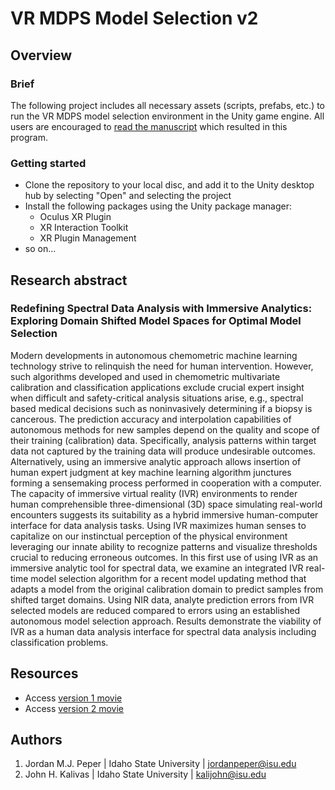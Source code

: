 # VR MDPS Model Selection v2
## Overview
### Brief
The following project includes all necessary assets (scripts, prefabs, etc.) to run the VR MDPS model selection environment in the Unity game engine. All users are encouraged to [read the manuscript](doi.org) which resulted in this program.
### Getting started
* Clone the repository to your local disc, and add it to the Unity desktop hub by selecting "Open" and selecting the project
* Install the following packages using the Unity package manager:
  * Oculus XR Plugin
  * XR Interaction Toolkit
  * XR Plugin Management
* so on...
## Research abstract
### Redefining Spectral Data Analysis with Immersive Analytics: Exploring Domain Shifted Model Spaces for Optimal Model Selection
Modern developments in autonomous chemometric machine learning technology strive to relinquish the need for human intervention. However, such algorithms developed and used in chemometric multivariate calibration and classification applications exclude crucial expert insight when difficult and safety-critical analysis situations arise, e.g., spectral based medical decisions such as noninvasively determining if a biopsy is cancerous. The prediction accuracy and interpolation capabilities of autonomous methods for new samples depend on the quality and scope of their training (calibration) data. Specifically, analysis patterns within target data not captured by the training data will produce undesirable outcomes. Alternatively, using an immersive analytic approach allows insertion of human expert judgment at key machine learning algorithm junctures forming a sensemaking process performed in cooperation with a computer. The capacity of immersive virtual reality (IVR) environments to render human comprehensible three-dimensional (3D) space simulating real-world encounters suggests its suitability as a hybrid immersive human-computer interface for data analysis tasks. Using IVR maximizes human senses to capitalize on our instinctual perception of the physical environment leveraging our innate ability to recognize patterns and visualize thresholds crucial to reducing erroneous outcomes. In this first use of using IVR as an immersive analytic tool for spectral data, we examine an integrated IVR real-time model selection algorithm for a recent model updating method that adapts a model from the original calibration domain to predict samples from shifted target domains. Using NIR data, analyte prediction errors from IVR selected models are reduced compared to errors using an established autonomous model selection approach. Results demonstrate the viability of IVR as a human data analysis interface for spectral data analysis including classification problems.
## Resources
* Access [version 1 movie](https://www.youtube.com/watch?v=knBtldTj57A)
* Access [version 2 movie](https://www.youtube.com/watch?v=gft3eARk-ts)
## Authors
1. Jordan M.J. Peper | Idaho State University | jordanpeper@isu.edu
2. John H. Kalivas | Idaho State University | kalijohn@isu.edu
